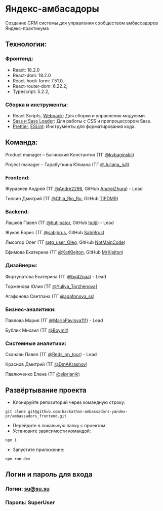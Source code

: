 # Яндекс-амбасадоры

Создание CRM системы для управления сообществом амбассадоров Яндекс-практикума


## Технологии:

### Фронтенд:

* React: 18.2.0
* React-dom: 18.2.0
* React-hook-form: 7.51.0,
* React-router-dom: 6.22.2,
* Typescript: 5.2.2,


### Сборка и инструменты:

- React Scripts, [Webpack](https://webpack.js.org/): Для сборки и управления модулями.
- [Sass и Sass Loader](https://sass-scss.ru/): Для работы с CSS и препроцессором Sass.
- [Prettier](https://prettier.io/), [ESLint](https://eslint.org/): Инструменты для форматирования кода.



## Команда:

Product manager – Багинский Константин (ТГ [@kvbaginskii](https://t.me/kvbaginskii))

Project manager – Тарабуткина Юлиана (ТГ [@Juliana_jull](https://t.me/Juliana_jull))

### Frontend:

Журавлев Андрей (ТГ [@Andre2296](https://t.me/Andre2296), GitHub [AndreiZhura](https://github.com/AndreiZhura)) - Lead

Типсин Дмитрий (ТГ [@Chia_Rio_Ru](https://t.me/Chia_Rio_Ru), GitHub [TIPDMR](https://github.com/TIPDMR))


### Backend:

Лашков Павел (ТГ [@hutjinator](https://t.me/hutjinator), GitHub [hutji](https://github.com/hutji)) - Lead

Жуков Борис (ТГ [@sabjbrus](https://t.me/sabjbrus), GitHub [SabjBrus](https://github.com/SabjBrus))

Лысогор Олег (ТГ [@tg_user_Oleg](https://t.me/tg_user_Oleg), GitHub [NotMainCode](https://github.com/NotMainCodeЫ))

Ефимова Екатерина (ТГ [@KatKlejton](https://t.me/KatKlejton), GitHub [MrKlejton](https://github.com/MrKlejton))


### Дизайнеры:

Фортунатова Екатерина (ТГ [@by42naa](https://t.me/by42naa)) - Lead

Торженова Юлия (ТГ [@Yuliya_Torzhenova](https://t.me/Yuliya_Torzhenova)]

Агафонова Светлана (ТГ [@agafonova_ss](https://t.me/agafonova_ss))


### Бизнес-аналитики:

Павлова Мария (ТГ [@MariaPavlova111](https://t.me/MariaPavlova111)) - Lead

Бублик Михаил (ТГ [@Boymit](https://t.me/Boymit))

### Системные аналитики:

Сканави Павел (ТГ [@Reds_on_tour](https://t.me/Reds_on_tour)) - Lead

Краснов Дмитрий (ТГ [@DmAKrasnov](https://t.me/DmAKrasnov))

Павлюченко Елена (ТГ [@elprianik](https://t.me/elprianik))

## Развёртывание проекта

- Клонируйте репозиторий через командную строку:

```
git clone git@github.com:hackathon-ambassadors-yandex-pr/ambassadors_frontend.git
```

- Перейдите в локальную папку с проектом
- Установите зависимости командой:

```
npm i
```

- Запустите приложение:

```
npm run dev
```

## Логин и пароль для входа


### Логин: su@su.su

### Пароль: SuperUser
